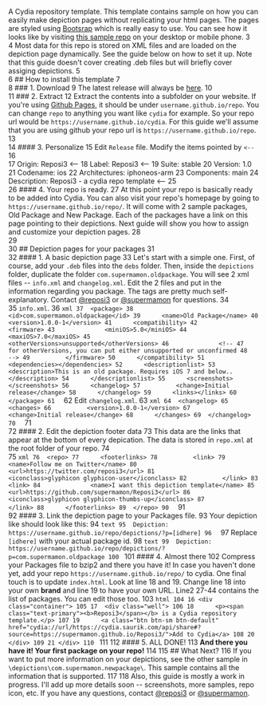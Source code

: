 A Cydia repository template. This template contains sample on how you can easily make depiction pages without replicating your html pages. The pages are styled using [Bootsrap](http://getbootstrap.com/) which is really easy to use. You can see how it looks like by visiting [this sample repo](https://supermamon.github.io/Reposi3/) on your desktop or mobile phone.
3	
4	Most data for this repo is stored on XML files and are loaded on the depiction page dynamically. See the guide below on how to set it up. Note that this guide doesn't cover creating .deb files but will briefly cover assiging depictions.
5	
6	## How to install this template
7	
8	### 1. Download
9	The latest release will always be [here](https://github.com/supermamon/Reposi3/archive/master.zip).
10	
11	### 2. Extract
12	Extract the contents into a subfolder on your website. If you're using [Github Pages](https://pages.github.com/), it should be under `username.github.io/repo`. You can change `repo` to anything you want like `cydia` for example. So your repo url would be `https://username.github.io/cydia`. For this guide we'll assume that you are using github your repo url is `https://username.github.io/repo`.
13	
14	#### 3. Personalize
15	Edit `Release` file. Modify the items pointed by `<--`
16	    
17	    Origin: Reposi3  <-- 
18	    Label: Reposi3   <--
19	    Suite: stable
20	    Version: 1.0
21	    Codename: ios
22	    Architectures: iphoneos-arm
23	    Components: main
24	    Description: Reposi3 - a cydia repo template  <--
25	
26	#### 4. Your repo is ready.
27	At this point your repo is basically ready to be added into Cydia. You can also visit your repo's homepage by going to `https://username.github.io/repo/`. It will come with 2 sample packages, Old Package and New Package. Each of the packages have a link on this page pointing to their depictions. Next guide will show you how to assign and customize your depiction pages.
28	
29	
30	## Depiction pages for your packages
31	
32	#### 1. A basic depiction page
33	Let's start with a simple one. First, of course, add your `.deb` files into the `debs` folder. Then, inside the `depictions` folder, duplicate the folder `com.supermamon.oldpackage`. You will see 2 xml files -- `info.xml` and `changelog.xml`. Edit the 2 files and put in the information regarding you package. The tags are pretty much self-explanatory. Contact [@reposi3](https://twitter.com/reposi3) or [@supermamon](https://twitter.com/supermamon) for questions.
34	
35	`info.xml`. 
36	```xml
37	<package>
38		<id>com.supermamon.oldpackage</id>
39		<name>Old Package</name>
40		<version>1.0.0-1</version>
41		<compatibility>
42			<firmware>
43			    <miniOS>5.0</miniOS>
44				<maxiOS>7.0</maxiOS>
45				<otherVersions>unsupported</otherVersions>
46				<!--
47				for otherVersions, you can put either unsupported or unconfirmed
48				-->
49			</firmware>
50		</compatibility>
51		<dependencies></dependencies>
52		<descriptionlist>
53			<description>This is an old package. Requires iOS 7 and below..</description>
54		</descriptionlist>
55		<screenshots></screenshots>
56		<changelog>
57			<change>Initial release</change>
58		</changelog>
59		<links></links>
60	</package>
61	```
62	Edit `changelog.xml`.
63	```xml
64	<changelog>
65		<changes>
66			<version>1.0.0-1</version>
67			<change>Initial release</change>
68		</changes>
69	</changelog>
70	```
71	
72	#### 2. Edit the depiction footer data
73	This data are the links that appear at the bottom of every depication. The data is stored in `repo.xml` at the root folder of your repo.
74	
75	```xml
76	<repo>
77		<footerlinks>
78			<link>
79				<name>Follow me on Twitter</name>
80				<url>https://twitter.com/reposi3</url>
81				<iconclass>glyphicon glyphicon-user</iconclass>
82			</link>
83			<link>
84				<name>I want this depiction template</name>
85				<url>https://github.com/supermamon/Reposi3</url>
86				<iconclass>glyphicon glyphicon-thumbs-up</iconclass>
87			</link>
88		</footerlinks>
89	</repo>
90	```
91	
92	#### 3. Link the depiction page to your Packages file.
93	Your depiction like should look like this:
94	```text
95	Depiction: https://username.github.io/repo/depictions/?p=[idhere]
96	```
97	Replace `[idhere]` with your actual package id.
98	```text
99	Depiction: https://username.github.io/repo/depictions/?p=com.supermamon.oldpackage
100	```
101	#### 4. Almost there
102	Compress your Packages file to bzip2 and there you have it! In case you haven't done yet, add your repo `https://username.github.io/repo/` to cydia. One final touch is to update `index.html`. Look at line 18 and 19. Change line 18 into your own **brand** and line 19 to have your own URL. Line2 27-44 contains the list of packages. You can edit those too.
103	```html
104	16 <div class="container">
105	17 	<div class="well">
106	18 		<p><span class="text-primary"><b>Reposi3</span></b> is a Cydia repository template.</p>
107	19 		<a class="btn btn-sm btn-default" href="cydia://url/https://cydia.saurik.com/api/share#?source=https://supermamon.github.io/Reposi3/">Add to Cydia</a>
108	20 	</div>
109	21 </div>
110	```
111	
112	#### 5. ALL DONE!
113	**And there you have it! Your first package on your repo!**
114	
115	## What Next?
116	If you want to put more information on your depictions, see the other sample in `\depictions\com.supermamon.newpackage\`. This sample contains all the information that is supported.
117	
118	Also, this guide is mostly a work in progress. I'll add up more details soon -- screenshots, more samples, repo icon, etc. If you have any questions, contact [@reposi3](https://twitter.com/reposi3) or [@supermamon](https://twitter.com/supermamon).
